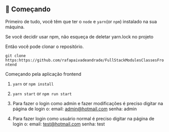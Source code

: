 ## 🚀 Começando

  

Primeiro de tudo, você têm que ter o `node` e `yarn`(or `npm`) instalado na sua máquina.

  
Se você decidir usar npm, não esqueça de deletar yarn.lock no projeto
  

Então você pode clonar o repositório.
  

`git clone https:https://github.com/rafapaivadeandrade/FullStackModulesClassesFrontend`

  
Começando pela aplicação frontend

1. `yarn` or `npm install`

2. `yarn start` or `npm run start`

3. Para fazer o login como admin e fazer modificações é preciso digitar na página de login o:
email: admin@hotmail.com
senha: admin

4. Para fazer login como usuário normal é preciso digitar na página de login o:
email: test@hotmail.com
senha: test

